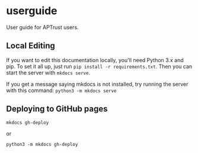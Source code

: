 # userguide

User guide for APTrust users.

## Local Editing

If you want to edit this documentation locally, you'll need Python 3.x and pip. To set it all up, just run
`pip install -r requirements.txt`. Then you can start the server with `mkdocs serve`.

If you get a message saying mkdocs is not installed, try running the server with this command: `python3 -m mkdocs serve`

## Deploying to GitHub pages

```
mkdocs gh-deploy
```

or

```
python3 -m mkdocs gh-deploy
```
